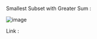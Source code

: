 Smallest Subset with Greater Sum :

![image](https://user-images.githubusercontent.com/23376002/190438786-a1a93481-5c72-43ed-a431-ae3d39ef4d1b.png)


Link : 
